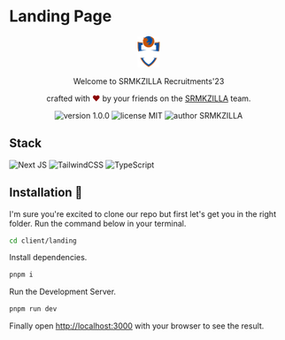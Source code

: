 # Landing Page

<div align="center">
  <img alt="SRMKZILLA Logo" src="public/SRMKZILLALogo.svg" height="56" />
</div>
<p align="center">
Welcome to SRMKZILLA Recruitments'23
</p>
<p align="center">
crafted with <span style="color: #8b0000;">&hearts;</span> by your friends on the <a href="https://srmkzilla.net">SRMKZILLA</a> team.
</p>
<p align="center">
    <img src="https://img.shields.io/badge/version-1.0.0-yellowgreen" alt="version 1.0.0"/>
    <img src="https://img.shields.io/badge/license-MIT-brightgreen" alt="license MIT"/>
    <img src="https://img.shields.io/badge/author-SRMKZILLA-orange" alt="author SRMKZILLA"/>
</p>

## Stack

![Next JS](https://img.shields.io/badge/Next-black?style=for-the-badge&logo=next.js&logoColor=white)
![TailwindCSS](https://img.shields.io/badge/tailwindcss-%2338B2AC.svg?style=for-the-badge&logo=tailwind-css&logoColor=white)
![TypeScript](https://img.shields.io/badge/typescript-%23007ACC.svg?style=for-the-badge&logo=typescript&logoColor=white)

## Installation 🔧

I'm sure you're excited to clone our repo but first let's get you in the right folder. Run the command below in your terminal.

```bash
cd client/landing
```

Install dependencies.

```bash
pnpm i
```

Run the Development Server.

```bash
pnpm run dev
```

Finally open [http://localhost:3000](http://localhost:3000) with your browser to see the result.
